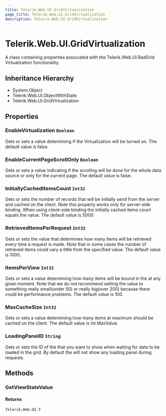 ```yaml
---
title: Telerik.Web.UI.GridVirtualization
page_title: Telerik.Web.UI.GridVirtualization
description: Telerik.Web.UI.GridVirtualization
---
```


# Telerik.Web.UI.GridVirtualization

A class containing properties associated with the Telerik.Web.UI.RadGrid Virtualization functionality.

## Inheritance Hierarchy

* System.Object
* Telerik.Web.UI.ObjectWithState
* Telerik.Web.UI.GridVirtualization

## Properties

###  EnableVirtualization `Boolean`

Gets or sets a value determining if the  Virtualization will be turned on.
            The default value is false.

###  EnableCurrentPageScrollOnly `Boolean`

Gets or sets a value indicating if the scrolling will be done for the whole data source or only for the current page.
            The default value is false.

###  InitiallyCachedItemsCount `Int32`

Gets or sets the number of records that will be initially send from the server and cached on the client.
            Note this property works only for server-side binding. When using client-side binding the initially cached items count
            equals the  value.
            The default value is 5000.

###  RetrievedItemsPerRequest `Int32`

Gets or sets the value that determines how many items will be retrieved every time a request is made.
            Note that in some cases the number of retrieved items could vary a little from the specified value.
            The default value is 1000.

###  ItemsPerView `Int32`

Gets or sets a value determining how many items will be bound in the  at any given moment.
            Note that we do not recommend setting the value to something really small(under 50) or really big(over 200) because
            there could be performance problems.
            The default value is 100.

###  MaxCacheSize `Int32`

Gets or sets a value determining how many items at maximum should be cached on the client.
            The default value is int.MaxValue.

###  LoadingPanelID `String`

Gets or sets the ID of the  that you want to show when waiting for data to be loaded in the grid.
            By default the  will not show any loading panel during requests.

## Methods

###  GetViewStateValue

#### Returns

`Telerik.Web.UI.T` 

